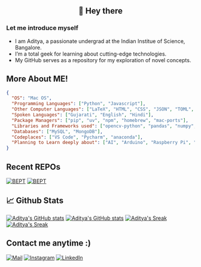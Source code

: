 <h2 align="center">👋 Hey there</h2>

### Let me introduce myself

- I am Aditya, a passionate undergrad at the Indian Institue of Science, Bangalore.
- I’m a total geek for learning about cutting-edge technologies.
- My GitHub serves as a repository for my exploration of novel concepts.


## More About ME!

```json
{
  "OS": "Mac OS",
  "Programming Languages": ["Python", "Javascript"],
  "Other Computer Languages": ["LaTeX", "HTML", "CSS", "JSON", "TOML", "md"],
  "Spoken Languages": ["Gujarati", "English", "Hindi"],
  "Package Managers": ["pip", "uv", "npm", "homebrew", "mac-ports"],
  "Libraries and Frameworks used": ["opencv-python", "pandas", "numpy", "NEXT.JS", "Flask", "expressjs", "etc."],
  "Databases": ["MySQL", "MongoDB"],
  "Codeplaces": ["VS Code", "Pycharm", "anaconda"],
  "Planning to Learn deeply about": ["AI", "Arduino", "Raspberry Pi", "ROS", "Video Editing(FCPX)"]
}
```

## Recent REPOs

[![BEPT](https://github-readme-stats.vercel.app/api/pin/?username=IISc-Software-iGEM&repo=bept&theme=radical#gh-dark-mode-only)](https://github.com/IISc-Software-iGEM/bept#gh-dark-mode-only)
[![BEPT](https://github-readme-stats.vercel.app/api/pin/?username=IISc-Software-iGEM&repo=bept&theme=default#gh-light-mode-only)](https://github.com/IISc-Software-iGEM/bept#gh-light-mode-only)


## 📈 Github Stats

[![Aditya's GitHub stats](https://github-readme-stats.vercel.app/api?username=Aditya-A-Thakkar&show_icons=true&theme=radical#gh-dark-mode-only)](https://github.com/Aditya-A-Thakkar/github-readme-stats#gh-dark-mode-only)
[![Aditya's GitHub stats](https://github-readme-stats.vercel.app/api?username=Aditya-A-Thakkar&show_icons=true&theme=default#gh-light-mode-only)](https://github.com/Aditya-A-Thakkar/github-readme-stats#gh-light-mode-only)
[![Aditya's Sreak](https://github-readme-streak-stats.herokuapp.com/?user=Aditya-A-Thakkar&theme=radical#gh-dark-mode-only)](https://github.com/Aditya-A-Thakkar/github-readme-stats#gh-dark-mode-only)
[![Aditya's Sreak](https://github-readme-streak-stats.herokuapp.com/?user=Aditya-A-Thakkar&theme=default#gh-light-mode-only)](https://github.com/Aditya-A-Thakkar/github-readme-stats#gh-light-mode-only)


## Contact me anytime :)

[![Mail](https://skillicons.dev/icons?i=gmail)](mailto:adityaat@iisc.ac.in)
[![Instagram](https://skillicons.dev/icons?i=instagram)](www.instagram.com/aditya-a-thakkar)
[![LinkedIn](https://skillicons.dev/icons?i=linkedin)](www.linkedin.com/in/aditya-a-thakkar)
